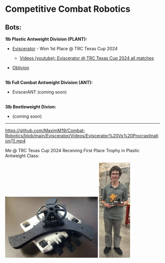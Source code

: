 # Competitive Combat Robotics
**Bots:**
---
**1lb Plastic Antweight Division (PLANT):**

- [Eviscerator](Eviscerator/Eviscerator_(PLANT).md) - Won 1st Place @ TRC Texas Cup 2024
  
  - [Videos (youtube): Eviscerator @ TRC Texas Cup 2024 all matches](https://www.youtube.com/watch?v=gL7ahHKzthY&list=PLaajWfdDszmCy5Lru08SvIwDpJg_W1IqT)
- [Oblivion](Oblivion/Oblivion_(PLANT).md)

<br>**1lb Full Combat Antweight Division (ANT):**

- EviscerANT (coming soon)  
  
<br>**3lb Beetleweight Divion:**
- (coming soon)
---

https://github.com/MaximM19/Combat-Robotics/blob/main/Eviscerator/Videos/Eviscerator%20Vs%20Procrastination(1).mp4

Me @ TRC Texas Cup 2024 Receiving First Place Trophy in Plastic Antweight Class:

<img src="Eviscerator/ImagesEviscerator/o4.webp" width="60%" />

<img src="Eviscerator/ImagesEviscerator/w1.png" width="20%" />


